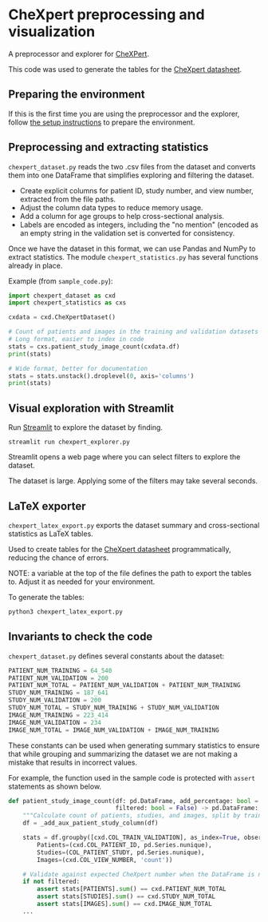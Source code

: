 # CheXpert preprocessing and visualization

A preprocessor and explorer for [CheXPert](https://stanfordmlgroup.github.io/competitions/chexpert/).

This code was used to generate the tables for the [CheXpert datasheet](https://arxiv.org/abs/2105.03020).

## Preparing the environment

If this is the first time you are using the preprocessor and the explorer, follow
[the setup instructions](./setup.md) to prepare the environment.

## Preprocessing and extracting statistics

`chexpert_dataset.py` reads the two .csv files from the dataset and converts them into one DataFrame
that simplifies exploring and filtering the dataset.

- Create explicit columns for patient ID, study number, and view number, extracted from the file paths.
- Adjust the column data types to reduce memory usage.
- Add a column for age groups to help cross-sectional analysis.
- Labels are encoded as integers, including the "no mention" (encoded as an empty string in the validation
  set is converted for consistency.

Once we have the dataset in this format, we can use Pandas and NumPy to extract statistics. The module
`chexpert_statistics.py` has several functions already in place.

Example (from `sample_code.py`):

```python
import chexpert_dataset as cxd
import chexpert_statistics as cxs

cxdata = cxd.CheXpertDataset()

# Count of patients and images in the training and validation datasets
# Long format, easier to index in code
stats = cxs.patient_study_image_count(cxdata.df)
print(stats)

# Wide format, better for documentation
stats = stats.unstack().droplevel(0, axis='columns')
print(stats)
```

## Visual exploration with Streamlit

Run [Streamlit](https://www.streamlit.io/) to explore the dataset by finding.

`streamlit run chexpert_explorer.py`

Streamlit opens a web page where you can select filters to explore the dataset.

The dataset is large. Applying some of the filters may take several seconds.

## LaTeX exporter

`chexpert_latex_export.py` exports the dataset summary and cross-sectional
statistics as LaTeX tables.

Used to create tables for the [CheXpert datasheet](https://arxiv.org/abs/2105.03020)
programmatically, reducing the chance of errors.

NOTE: a variable at the top of the file defines the path to export the tables to. Adjust it as
needed for your environment.

To generate the tables:

```bash
python3 chexpert_latex_export.py
```

## Invariants to check the code

`chexpert_dataset.py` defines several constants about the dataset:

```python
PATIENT_NUM_TRAINING = 64_540
PATIENT_NUM_VALIDATION = 200
PATIENT_NUM_TOTAL = PATIENT_NUM_VALIDATION + PATIENT_NUM_TRAINING
STUDY_NUM_TRAINING = 187_641
STUDY_NUM_VALIDATION = 200
STUDY_NUM_TOTAL = STUDY_NUM_TRAINING + STUDY_NUM_VALIDATION
IMAGE_NUM_TRAINING = 223_414
IMAGE_NUM_VALIDATION = 234
IMAGE_NUM_TOTAL = IMAGE_NUM_VALIDATION + IMAGE_NUM_TRAINING
```

These constants can be used when generating summary statistics to ensure that while grouping
and summarizing the dataset we are not making a mistake that results in incorrect values.

For example, the function used in the sample code is protected with `assert` statements
as shown below.


```python
def patient_study_image_count(df: pd.DataFrame, add_percentage: bool = False,
                              filtered: bool = False) -> pd.DataFrame:
    """Calculate count of patients, studies, and images, split by training/validation set."""
    df = _add_aux_patient_study_column(df)

    stats = df.groupby([cxd.COL_TRAIN_VALIDATION], as_index=True, observed=True).agg(
        Patients=(cxd.COL_PATIENT_ID, pd.Series.nunique),
        Studies=(COL_PATIENT_STUDY, pd.Series.nunique),
        Images=(cxd.COL_VIEW_NUMBER, 'count'))

    # Validate against expected CheXpert number when the DataFrame is not filtered
    if not filtered:
        assert stats[PATIENTS].sum() == cxd.PATIENT_NUM_TOTAL
        assert stats[STUDIES].sum() == cxd.STUDY_NUM_TOTAL
        assert stats[IMAGES].sum() == cxd.IMAGE_NUM_TOTAL
    ...
```
